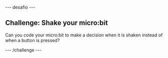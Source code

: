 \--- desafio \---

## Challenge: Shake your micro:bit

Can you code your micro:bit to make a decision when it is shaken instead of when a button is pressed?

\--- /challenge \---